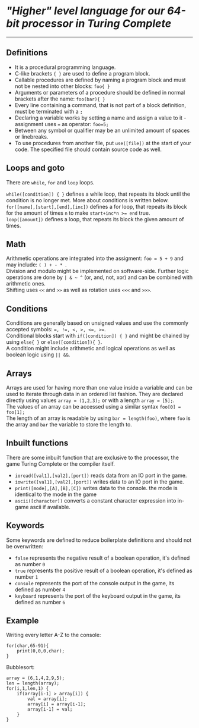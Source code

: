 # *"Higher" level language for our 64-bit processor in Turing Complete*
___
## Definitions
- It is a procedural programming language.  
- C-like brackets `{ }` are used to define a program block.
- Callable procedures are defined by naming a program block and must not be nested into other blocks: `foo{ }`
- Arguments or parameters of a procedure should be defined in normal brackets after the name: `foo(bar){ }`
- Every line containing a command, that is not part of a block definition, must be terminated with a `;`
- Declaring a variable works by setting a name and assign a value to it - assignment uses `=` as operator: `foo=5;`
- Between any symbol or qualifier may be an unlimited amount of spaces or linebreaks.
- To use procedures from another file, put `use([file])` at the start of your code. The specified file should contain source code as well.

## Loops and goto
There are `while`, `for` and `loop` loops.

`while([condition]) { }` defines a while loop, that repeats its block until the condition is no longer met. 
More about conditions is written below.
`for([name],[start],[end],[inc])` defines a for loop, that repeats its block for the amount of times `n` to make `start+inc*n >= end` true.  
`loop([amount])` defines a loop, that repeats its block the given amount of times.

## Math
Arithmetic operations are integrated into the assigment: `foo = 5 + 9` and may include: `( ) + - * `.  
Division and modulo might be implemented on software-side.
Further logic operations are done by `| & ~ ^` (or, and, not, xor) and can be combined with arithmetic ones.  
Shifting uses `<<` and `>>` as well as rotation uses `<<<` and `>>>`.

## Conditions
Conditions are generally based on unsigned values and use the commonly accepted symbols: `=, !=, <, >, <=, >=`.  
Conditional blocks start with `if([condition]) { }` and might be chained by using `else{ }` or `else([condition]){ }`.  
A condition might include arithmetic and logical operations as well as boolean logic using `|| &&`.

## Arrays
Arrays are used for having more than one value inside a variable and can be used to iterate through data in an ordered list fashion.
They are declared directly using values `array = (1,2,3);` or with a length `array = [5];`.  
The values of an array can be accessed using a similar syntax `foo[0] = foo[1];`  
The length of an array is readable by using `bar = length(foo)`, where `foo` is the array and `bar` the variable to store the length to.

## Inbuilt functions
There are some inbuilt function that are exclusive to the processor, the game Turing Complete or the compiler itself.

- `ioread([val1],[val2],[port])` reads data from an IO port in the game.
- `iowrite([val1],[val2],[port])` writes data to an IO port in the game.
- `print([mode],[A],[B],[C])` writes data to the console. the mode is identical to the mode in the game
- `ascii([character])` converts a  constant character expression into in-game ascii if available.

## Keywords
Some keywords are defined to reduce boilerplate definitions and should not be overwritten:
- `false` represents the negative result of a boolean operation, it's defined as number `0`
- `true` represents the positive result of a boolean operation, it's defined as number `1`
- `console` represents the port of the console output in the game, its defined as number `4`
- `keyboard` represents the port of the keyboard output in the game, its defined as number `6`

## Example
Writing every letter A-Z to the console:
```
for(char,65-91){
    print(0,0,0,char);
}
```
Bubblesort:
```
array = (6,1,4,2,9,5);
len = length(array);
for(i,1,len,1) {
    if(array[i-1] > array[i]) {
        val = array[i];
        array[i] = array[i-1];
        array[i-1] = val;
    }
}
```
